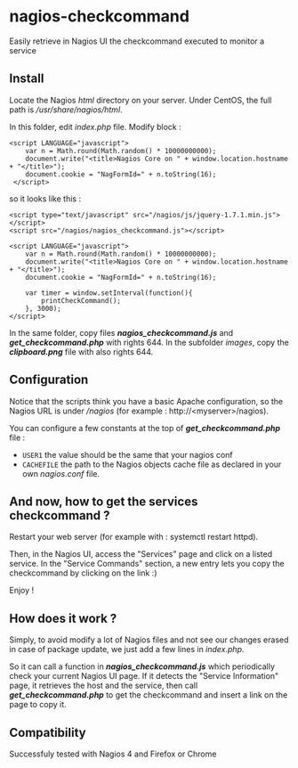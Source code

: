 # nagios-checkcommand
Easily retrieve in Nagios UI the checkcommand executed to monitor a service

## Install
Locate the Nagios *html* directory on your server. Under CentOS, the full path is */usr/share/nagios/html*.

In this folder, edit *index.php* file. Modify block :
```
<script LANGUAGE="javascript">
	var n = Math.round(Math.random() * 10000000000);
	document.write("<title>Nagios Core on " + window.location.hostname + "</title>");
	document.cookie = "NagFormId=" + n.toString(16);
 </script>
```
so it looks like this : 
```
<script type="text/javascript" src="/nagios/js/jquery-1.7.1.min.js"></script>
<script src="/nagios/nagios_checkcommand.js"></script>

<script LANGUAGE="javascript">
	var n = Math.round(Math.random() * 10000000000);
	document.write("<title>Nagios Core on " + window.location.hostname + "</title>");
	document.cookie = "NagFormId=" + n.toString(16);

	var timer = window.setInterval(function(){
		printCheckCommand();
	}, 3000);
</script>
```

In the same folder, copy files **_nagios_checkcommand.js_** and **_get_checkcommand.php_** with rights 644.
In the subfolder *images*, copy the **_clipboard.png_** file with also rights 644.

## Configuration
Notice that the scripts think you have a basic Apache configuration, so the Nagios URL is under */nagios* (for example : http://\<myserver\>/nagios).

You can configure a few constants at the top of **_get_checkcommand.php_** file :
- `USER1` the value should be the same that your nagios conf
- `CACHEFILE` the path to the Nagios objects cache file as declared in your own *nagios.conf* file.

## And now, how to get the services checkcommand ?
Restart your web server (for example with : systemctl restart httpd).

Then, in the Nagios UI, access the "Services" page and click on a listed service. 
In the "Service Commands" section, a new entry lets you copy the checkcommand by clicking on the link :)

Enjoy !

## How does it work ? 
Simply, to avoid modify a lot of Nagios files and not see our changes erased in case of package update, we just add a few lines in *index.php*.

So it can call a function in **_nagios_checkcommand.js_** which periodically check your current Nagios UI page. If it detects the "Service Information" page, it retrieves the host and the service, then call **_get_checkcommand.php_** to get the checkcommand and insert a link on the page to copy it.

## Compatibility
Successfuly tested with Nagios 4 and Firefox or Chrome
